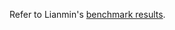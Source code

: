 Refer to Lianmin's [benchmark results](https://github.com/merrymercy/gpu-comm/tree/master/round-trip-benchmark).
